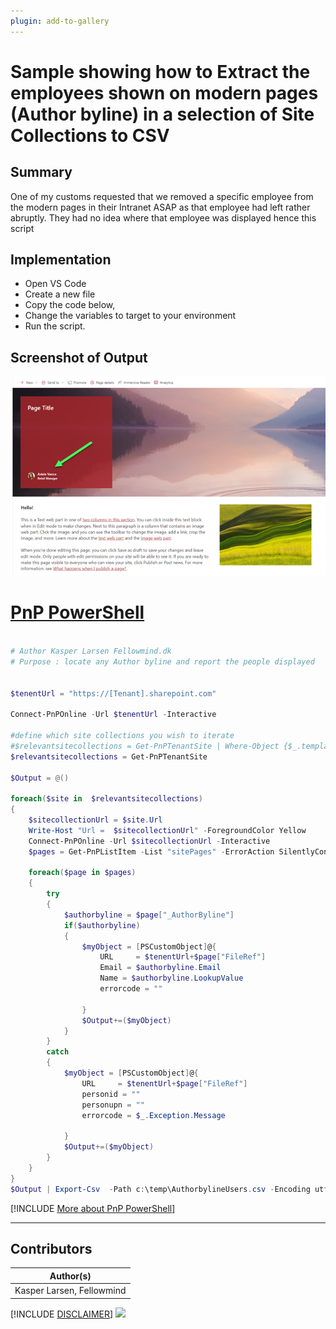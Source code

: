 ```yaml
---
plugin: add-to-gallery
---
```


# Sample showing how to Extract the employees shown on modern pages (Author byline) in a selection of Site Collections to CSV

## Summary

One of my customs requested that we removed a specific employee from the modern pages in their Intranet ASAP as that employee had left rather abruptly. They had no idea where that employee was displayed hence this script

## Implementation

- Open VS Code
- Create a new file
- Copy the code below,
- Change the variables to target to your environment
- Run the script.
 
## Screenshot of Output

![Example Screenshot](assets/preview.png)

# [PnP PowerShell](#tab/pnpps)
```powershell

# Author Kasper Larsen Fellowmind.dk
# Purpose : locate any Author byline and report the people displayed


$tenentUrl = "https://[Tenant].sharepoint.com"

Connect-PnPOnline -Url $tenentUrl -Interactive

#define which site collections you wish to iterate
#$relevantsitecollections = Get-PnPTenantSite | Where-Object {$_.template -eq "STS#3"}
$relevantsitecollections = Get-PnPTenantSite 

$Output = @()

foreach($site in  $relevantsitecollections)
{
    $sitecollectionUrl = $site.Url
    Write-Host "Url =  $sitecollectionUrl" -ForegroundColor Yellow
    Connect-PnPOnline -Url $sitecollectionUrl -Interactive
    $pages = Get-PnPListItem -List "sitePages" -ErrorAction SilentlyContinue
    
    foreach($page in $pages)
    {
        try 
        {
            $authorbyline = $page["_AuthorByline"]
            if($authorbyline)
            {
                $myObject = [PSCustomObject]@{
                    URL     = $tenentUrl+$page["FileRef"]
                    Email = $authorbyline.Email
                    Name = $authorbyline.LookupValue
                    errorcode = ""

                }        
                $Output+=($myObject)
            }
        }
        catch 
        {
            $myObject = [PSCustomObject]@{
                URL     = $tenentUrl+$page["FileRef"]
                personid = ""
                personupn = ""
                errorcode = $_.Exception.Message

            }        
            $Output+=($myObject)
        }
    }
}
$Output | Export-Csv  -Path c:\temp\AuthorbylineUsers.csv -Encoding utf8BOM -Force  -Delimiter "|"

```
[!INCLUDE [More about PnP PowerShell](../../docfx/includes/MORE-PNPPS.md)]
***

## Contributors

| Author(s) |
|-----------|
| Kasper Larsen, Fellowmind|

[!INCLUDE [DISCLAIMER](../../docfx/includes/DISCLAIMER.md)]
<img src="https://pnptelemetry.azurewebsites.net/script-samples/scripts/spo-export-author-byline-users" aria-hidden="true" />
